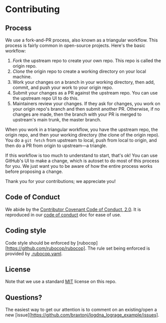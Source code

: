 # Contributing

## Process

We use a fork-and-PR process, also known as a triangular workflow. This process
is fairly common in open-source projects. Here's the basic workflow:

1. *Fork* the upstream repo to create your own repo. This repo is called the origin repo.
2. *Clone* the origin repo to create a working directory on your local machine. 
3. Work your changes on a branch in your working directory, then add, commit, and push your work to your origin repo.
4. Submit your changes as a PR against the upstream repo. You can use the upstream repo UI to do this.
5. Maintainers review your changes. If they ask for changes, you work on your
   origin repo's branch and then submit another PR. Otherwise, if no changes are made, 
   then the branch with your PR is merged to upstream's main trunk, the master branch.

When you work in a triangular workflow, you have the upstream repo, the origin
repo, and then your working directory (the clone of the origin repo). You do 
a `git fetch` from upstream to local, push from local to origin, and then do a PR from origin to
upstream&mdash;a triangle.

If this workflow is too much to understand to start, that's ok! You can use
GitHub's UI to make a change, which is autoset to do most of this process for
you. We just want you to be aware of how the entire process works before
proposing a change.

Thank you for your contributions; we appreciate you!

## Code of Conduct

We abide by the
[Contributor Covenant Code of Conduct, 2.0](https://www.contributor-covenant.org/version/2/0/code_of_conduct/).
It is reproduced in our [code of conduct](./CODE_OF_CONDUCT.md) doc for ease of use.

## Coding style

Code style should be enforced by [rubocop][https://github.com/rubocop/rubocop]. The rule set being enforced is provided by [.rubocop.yaml](src/decipher/.rubocop.yaml).

## License

Note that we use a standard [MIT](./LICENSE) license on this repo.

## Questions?

The easiest way to get our attention is to comment on an existing/open a new
[issue][https://github.com/braxtonj/logdna_lograge_example/issues].
